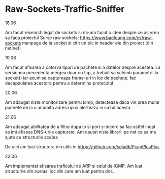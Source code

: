 # Raw-Sockets-Traffic-Sniffer

18.06

Am facut research legat de sockets si mi-am facut o idee despre ce as vrea sa faca proiectul
Surse raw sockets:
https://www.baeldung.com/cs/raw-sockets
manpage de la socket si citit un pic in header ele din proiect (din netinet)

19.06

Am facut afisarea a catorva tipuri de pachete si a datelor  despre acestea.
La versiunea precedenta mergea doar cu tcp, a trebuit sa schimb parametrii la socket()
iar acum se captureaza frame-uri in loc de pachete; fac decapsularea acestora pentru 
a determina protocolul

20.06

Am adaugat niste monitorizare pentru icmp, detecteaza daca vin prea multe pachete de 
la o anumita adresa ip si alerteaza in cazul acesta. 

21.06

Am adaugat abilitatea de a filtra dupa ip si port si incerc sa fac astfel incat sa imi
afiseze DNS-urile capturate. Am cautat niste librarii pe net ca sa ma ajute cu structurile acelea

De aici am luat structura din utils.h: https://github.com/seladb/PcapPlusPlus

22.06

Am implementat afisarea traficului de ARP si celui de IGMP. Am luat structurile din acelasi loc din care
am luat pentru dns.